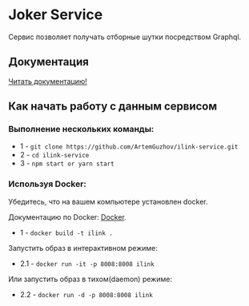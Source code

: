 # Joker Service

Сервис позволяет получать отборные шутки посредством Graphql.

## Документация

[Читать документацию!](https://www.apollographql.com/docs/)

## Как начать работу с данным сервисом

### Выполнение нескольких команды:

- 1 - `git clone https://github.com/ArtemGuzhov/ilink-service.git`
- 2 - `cd ilink-service`
- 3 - `npm start or yarn start`

### Используя Docker:

Убедитесь, что на вашем компьютере установлен docker.

Документацию по Docker:
[Docker](https://docs.docker.com/install/).

- 1 - `docker build -t ilink .`

Запустить образ в интерактивном режиме:

- 2.1 - `docker run -it -p 8008:8008 ilink`

Или запустить образ в тихом(daemon) режиме:

- 2.2 - `docker run -d -p 8008:8008 ilink`

